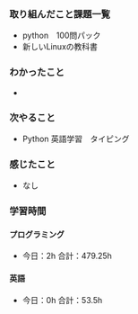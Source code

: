 ### 取り組んだこと課題一覧
- python　100問パック
- 新しいLinuxの教科書
### わかったこと
- 
### 次やること
- Python  英語学習　タイピング
### 感じたこと
- なし
### 学習時間
#### プログラミング
- 今日：2h 合計：479.25h
#### 英語
- 今日：0h 合計：53.5h